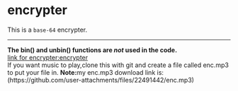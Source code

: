 # encrypter
This is a <code>base-64</code> encrypter.
<hr>
<b>The bin() and unbin() functions are <i>not</i> used in the code.</b><br>
<a href="encrypter.html">link for encrypter:encrypter </a><br>
If you want music to play,clone this with git and create a file called enc.mp3 to put your file in.
<b>Note:</b>my enc.mp3 download link is:(https://github.com/user-attachments/files/22491442/enc.mp3)
